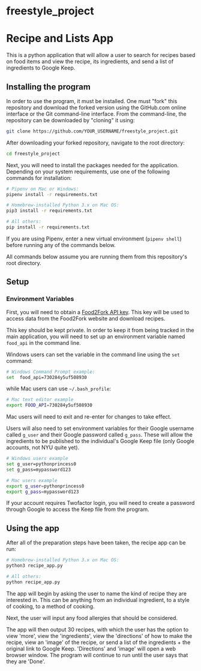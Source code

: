 # freestyle_project

# Recipe and Lists App

This is a python application that will allow a user to search for recipes based
on food items and view the recipe, its ingredients, and send a list of ingredients to Google Keep.

## Installing the program

In order to use the program, it must be installed. One must "fork" this repository and download the forked version using the GitHub.com online interface or the Git command-line interface. From the command-line, the repository can be downloaded by "cloning" it using:
```sh
git clone https://github.com/YOUR_USERNAME/freestyle_project.git
```

After downloading your forked repository, navigate to the root directory:

```sh
cd freestyle_project
```

Next, you will need to install the packages needed for the application. Depending on your system requirements, use one of the following commands for installation:

```sh
# Pipenv on Mac or Windows:
pipenv install -r requirements.txt

# Homebrew-installed Python 3.x on Mac OS:
pip3 install -r requirements.txt

# All others:
pip install -r requirements.txt
```

If you are using Pipenv, enter a new virtual environment (`pipenv shell`) before running any of the commands below.

All commands below assume you are running them from this repository's root directory.

## Setup

### Environment Variables

First, you will need to obtain a [Food2Fork API key](https://food2fork.com/about/api). This key will be used to access data from the Food2Fork website and download recipes.

This key should be kept private. In order to keep it from being tracked in the main application, you will need to set up an environment variable named `food_api` in the command line.

Windows users can set the variable in the command line using the `set` command:
```sh
# Windows Command Prompt example:
set  food_api=730284y5uf508930
```

while Mac users can use `~/.bash_profile`:
```sh
# Mac text editor example
export FOOD_API=730284y5uf508930
```
Mac users will need to exit and re-enter for changes to take effect.

Users will also need to set environment variables for their Google username called `g_user` and their Google password called `g_pass`. These will allow the ingredients to be published to the individual's Google Keep file (only Google accounts, not NYU quite yet).
```sh
# Windows users example
set g_user=pythonprincess0
set g_pass=mypassword123

# Mac users example
export g_user=pythonprincess0
export g_pass=mypassword123
```
If your account requires Twofactor login, you will need to create a password through Google to access the Keep file from the program.

## Using the app

After all of the preparation steps have been taken, the recipe app can be run:
```sh
# Homebrew-installed Python 3.x on Mac OS:
python3 recipe_app.py

# All others:
python recipe_app.py
```
The app will begin by asking the user to name the kind of recipe they are interested in. This can be anything from an individual ingredient, to a style of cooking, to a method of cooking.

Next, the user will input any food allergies that should be considered. 

The app will then output 30 recipes, with which the user has the option to view 'more', view the 'ingredients', view the 'directions' of how to make the recipe, view an 'image' of the recipe, or send a list of the ingredients + the original link to Google Keep. 'Directions' and 'image' will open a web browser window. The program will continue to run until the user says that they are 'Done'.
